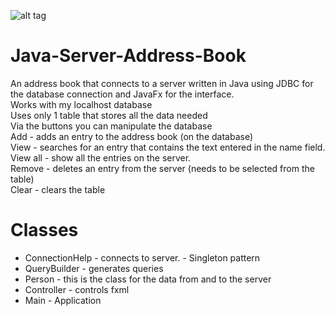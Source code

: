 ![alt tag](https://raw.githubusercontent.com/zakupower/Java-Server-Address-Book/master/screens/screenshot2.jpg)
# Java-Server-Address-Book</br>
An address book that connects to a server written in Java using JDBC for the database connection and JavaFx for the interface.</br>
Works with my localhost database</br>
Uses only 1 table that stores all the data needed</br>
Via the buttons you can manipulate the database</br>
Add - adds an entry to the address book (on the database)</br>
View - searches for an entry that contains the text entered in the name field.</br>
View all - show all the entries on the server.</br>
Remove - deletes an entry from the server (needs to be selected from the table)</br>
Clear - clears the table</br>
# Classes
+ ConnectionHelp - connects to server. - Singleton pattern
+ QueryBuilder - generates queries
+ Person - this is the class for the data from and to the server
+ Controller - controls fxml 
+ Main - Application
